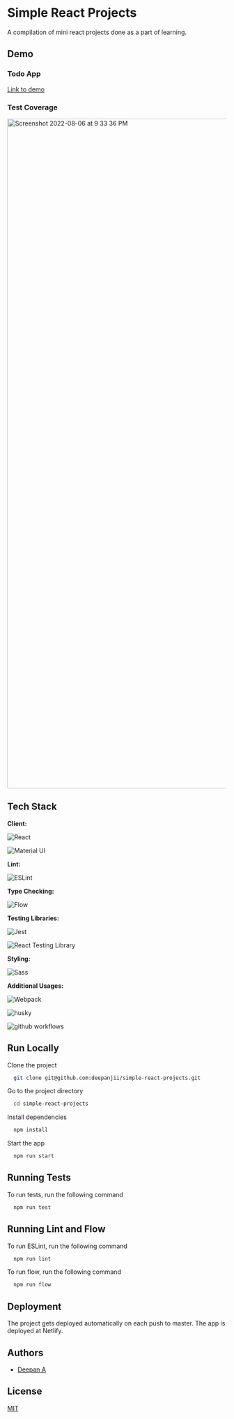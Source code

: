 
# Simple React Projects

A compilation of mini react projects done as a part of learning.

## Demo

### Todo App
[Link to demo](https://react-projects-simple.netlify.app/todo)

### Test Coverage
<img width="1536" alt="Screenshot 2022-08-06 at 9 33 36 PM" src="https://user-images.githubusercontent.com/11153724/183256792-3e95fd88-956c-4870-8b9f-0f6bdef42ccc.png">

## Tech Stack
**Client:**

![React](https://img.shields.io/badge/React-20232A?style=for-the-badge&logo=react&logoColor=61DAFB)

![Material UI](https://img.shields.io/badge/Material%20UI-007FFF?style=for-the-badge&logo=mui&logoColor=white
)

**Lint:** 

![ESLint](https://img.shields.io/badge/eslint-3A33D1?style=for-the-badge&logo=eslint&logoColor=white
)

**Type Checking:**

![Flow](https://img.shields.io/badge/-Flow-orange)

**Testing Libraries:**

![Jest](https://img.shields.io/badge/Jest-C21325?style=for-the-badge&logo=jest&logoColor=white
)

![React Testing Library](https://img.shields.io/badge/-React%20Testing%20Library-red)

**Styling:**

![Sass](https://img.shields.io/badge/Sass-CC6699?style=for-the-badge&logo=sass&logoColor=white
)

**Additional Usages:**

![Webpack](https://img.shields.io/badge/Webpack-8DD6F9?style=for-the-badge&logo=Webpack&logoColor=white
)

![husky](https://img.shields.io/badge/-Husky-brown)

![github workflows](https://img.shields.io/badge/GitHub_Actions-2088FF?style=for-the-badge&logo=github-actions&logoColor=white
) 


## Run Locally

Clone the project

```bash
  git clone git@github.com:deepanjii/simple-react-projects.git
```

Go to the project directory

```bash
  cd simple-react-projects
```

Install dependencies

```bash
  npm install
```

Start the app

```bash
  npm run start
```


## Running Tests

To run tests, run the following command

```bash
  npm run test
```


## Running Lint and Flow

To run ESLint, run the following command

```bash
  npm run lint
```


To run flow, run the following command
```bash
  npm run flow
```
## Deployment

The project gets deployed automatically on each push to master. The app is deployed at Netlify.



## Authors

- [Deepan A](https://www.github.com/deepanjii)


## License

[MIT](https://choosealicense.com/licenses/mit/)

